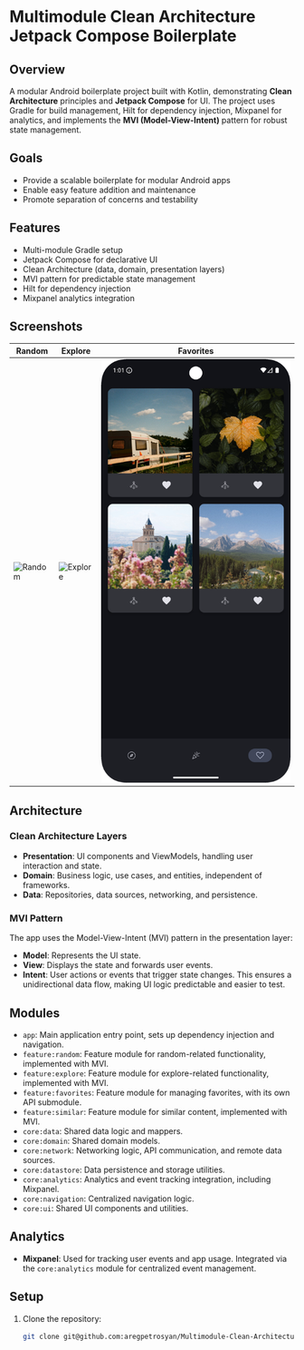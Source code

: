 # Multimodule Clean Architecture Jetpack Compose Boilerplate

## Overview

A modular Android boilerplate project built with Kotlin, demonstrating **Clean Architecture** principles and **Jetpack
Compose** for UI. The project uses Gradle for build management, Hilt for dependency injection, Mixpanel for analytics, and
implements the **MVI (Model-View-Intent)** pattern for robust state management.

## Goals
- Provide a scalable boilerplate for modular Android apps
- Enable easy feature addition and maintenance
- Promote separation of concerns and testability

## Features
- Multi-module Gradle setup
- Jetpack Compose for declarative UI
- Clean Architecture (data, domain, presentation layers)
- MVI pattern for predictable state management
- Hilt for dependency injection
- Mixpanel analytics integration

## Screenshots

| Random | Explore | Favorites |
|---|---|---|
| ![Random](screenshots/random.png) | ![Explore](screenshots/explore.png) | ![Favorites](screenshots/favorites.png) |

## Architecture

### Clean Architecture Layers
- **Presentation**: UI components and ViewModels, handling user interaction and state.
- **Domain**: Business logic, use cases, and entities, independent of frameworks.
- **Data**: Repositories, data sources, networking, and persistence.

### MVI Pattern
The app uses the Model-View-Intent (MVI) pattern in the presentation layer:
- **Model**: Represents the UI state.
- **View**: Displays the state and forwards user events.
- **Intent**: User actions or events that trigger state changes.
  This ensures a unidirectional data flow, making UI logic predictable and easier to test.

## Modules

* `app`: Main application entry point, sets up dependency injection and navigation.
* `feature:random`: Feature module for random-related functionality, implemented with MVI.
* `feature:explore`: Feature module for explore-related functionality, implemented with MVI.
* `feature:favorites`: Feature module for managing favorites, with its own API submodule.
* `feature:similar`: Feature module for similar content, implemented with MVI.
* `core:data`: Shared data logic and mappers.
* `core:domain`: Shared domain models.
* `core:network`: Networking logic, API communication, and remote data sources.
* `core:datastore`: Data persistence and storage utilities.
* `core:analytics`: Analytics and event tracking integration, including Mixpanel.
* `core:navigation`: Centralized navigation logic.
* `core:ui`: Shared UI components and utilities.

## Analytics

- **Mixpanel**: Used for tracking user events and app usage. Integrated via the `core:analytics` module for centralized event management.

## Setup

1. Clone the repository:
   ```sh
   git clone git@github.com:aregpetrosyan/Multimodule-Clean-Architecture-Jetpack-Compose.git
```